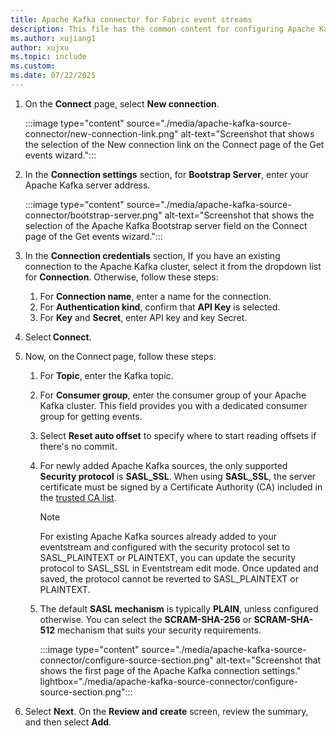 ```yaml
---
title: Apache Kafka connector for Fabric event streams
description: This file has the common content for configuring Apache Kafka connector for Fabric event streams and Real-Time hub. 
ms.author: xujiang1
author: xujxu 
ms.topic: include
ms.custom:
ms.date: 07/22/2025
---
```


1. On the **Connect** page, select **New connection**.

    :::image type="content" source="./media/apache-kafka-source-connector/new-connection-link.png" alt-text="Screenshot that shows the selection of the New connection link on the Connect page of the Get events wizard.":::    
1. In the **Connection settings** section, for **Bootstrap Server**, enter your Apache Kafka server address.

    :::image type="content" source="./media/apache-kafka-source-connector/bootstrap-server.png" alt-text="Screenshot that shows the selection of the Apache Kafka Bootstrap server field on the Connect page of the Get events wizard.":::   
1. In the **Connection credentials** section, If you have an existing connection to the Apache Kafka cluster, select it from the dropdown list for **Connection**. Otherwise, follow these steps: 
    1. For **Connection name**, enter a name for the connection. 
    1. For **Authentication kind**, confirm that **API Key** is selected. 
    1. For **Key** and **Secret**, enter API key and key Secret.      
1. Select **Connect**.  
1. Now, on the Connect page, follow these steps.  
    1. For **Topic**, enter the Kafka topic. 
    1. For **Consumer group**, enter the consumer group of your Apache Kafka cluster. This field provides you with a dedicated consumer group for getting events.  
    1. Select **Reset auto offset** to specify where to start reading offsets if there's no commit. 
    1. For newly added Apache Kafka sources, the only supported **Security protocol** is **SASL_SSL**. When using **SASL_SSL**, the server certificate must be signed by a Certificate Authority (CA) included in the [trusted CA list](https://github.com/microsoft/fabric-event-streams/blob/main/References/certificate-authority-list/trusted-ca-list.txt).
   
       > [!NOTE] 
       > For existing Apache Kafka sources already added to your eventstream and configured with the security protocol set to SASL_PLAINTEXT or PLAINTEXT, you can update the security protocol to SASL_SSL in Eventstream edit mode. Once updated and saved, the protocol cannot be reverted to SASL_PLAINTEXT or PLAINTEXT.
       
    1. The default **SASL mechanism** is typically **PLAIN**, unless configured otherwise. You can select the **SCRAM-SHA-256** or **SCRAM-SHA-512** mechanism that suits your security requirements.   
    
        :::image type="content" source="./media/apache-kafka-source-connector/configure-source-section.png" alt-text="Screenshot that shows the first page of the Apache Kafka connection settings." lightbox="./media/apache-kafka-source-connector/configure-source-section.png":::      
1. Select **Next**. On the **Review and create** screen, review the summary, and then select **Add**.
